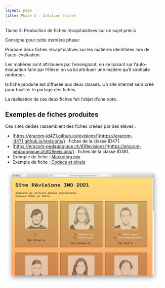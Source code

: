 ```yaml
---
layout: page
title: Phase 3 - Création fiches
---
```


Tâche 3: Production de fiches récapitulatives sur un sujet précis

Consigne pour cette dernière phase:

Produire deux fiches récapitulatives sur les matières identifiées lors de l'auto-évaluation.

Les matières sont attribuées par l’enseignant, en se basant sur l’auto-évaluation faite par l’élève: on va lui attribuer une matière qu’il souhaite renforcer.

la fiche produite est diffusée aux deux classes. Un site internet sera créé pour faciliter le partage des fiches.

La réalisation de ces deux fiches fait l’objet d’une note.

## Exemples de fiches produites

Ces sites dédiés rassemblent des fiches créées par des élèves :

- [https://eracom-id471.github.io/revisions/](https://eracom-id471.github.io/revisions/) : fiches de la classe ID471.
- [https://eracom-pedagogique.ch/IDRevisions/](https://eracom-pedagogique.ch/IDRevisions/) : fiches de la classe ID381.
- Exemple de fiche : [Marketing mix](fiches/marketing-mix.pdf)
- Exemple de fiche : [Codecs et pixels](fiches/codecs-pixels.pdf)

![Site web rassemblant des fiches de révision](img/site-revisions-id381.jpg)
